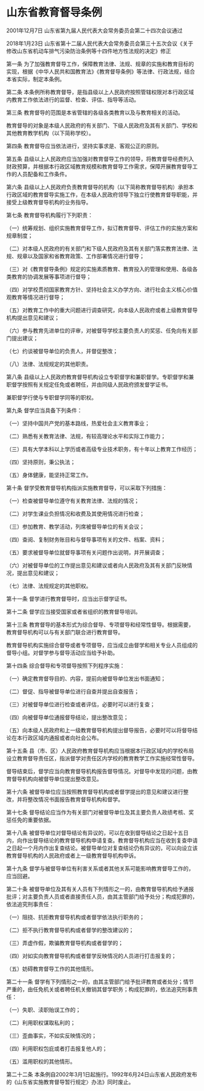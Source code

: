 # 山东省教育督导条例

2001年12月7日 山东省第九届人民代表大会常务委员会第二十四次会议通过

2018年1月23日 山东省第十二届人民代表大会常务委员会第三十五次会议《关于修改山东省机动车排气污染防治条例等十四件地方性法规的决定》修正



第一条 为了加强教育督导工作，保障教育法律、法规、规章的实施和教育目标的实现，根据《中华人民共和国教育法》《教育督导条例》等法律、行政法规，结合本省实际，制定本条例。

第二条 本条例所称教育督导，是指县级以上人民政府按照管辖权限对本行政区域内教育工作依法进行的监督、检查、评估、指导等活动。

第三条 教育督导的范围是本省管辖的各级各类教育以及与教育相关的活动。

教育督导的对象是本级人民政府的有关部门、下级人民政府及其有关部门、学校和其他教育教学机构（以下简称学校）。

第四条 教育督导应当依法进行，坚持实事求是、客观公正的原则。

第五条 县级以上人民政府应当加强对教育督导工作的领导，将教育督导经费列入财政预算，并根据本行政区域教育规模和教育督导工作需求，保障开展教育督导工作的人员配备和工作条件。

第六条 县级以上人民政府负责教育督导的机构（以下简称教育督导机构）承担本行政区域的教育督导实施工作，在本级人民政府领导下独立行使教育督导职能，并接受上级教育督导机构的业务指导。

第七条 教育督导机构履行下列职责：

（一）统筹规划、组织实施教育督导工作，拟订教育督导、评估工作的实施方案和规章制度；

（二）对本级人民政府的有关部门和下级人民政府及其有关部门落实教育法律、法规、规章以及国家和省教育政策、工作部署情况进行督导；

（三）对《教育督导条例》规定的实施素质教育、教育投入的管理和使用、各级各类教育的协调发展等事项进行督导；

（四）对学校贯彻国家教育方针、坚持社会主义办学方向、进行社会主义核心价值观教育等情况进行督导；

（五）对教育工作中的重大问题进行调查研究，向本级人民政府或者上级教育督导机构提出意见和建议；

（六）参与教育先进单位的评审，对被督导学校主要负责人的奖惩、任免向有关部门提出建议；

（七）约谈被督导单位的负责人，并督促整改；

（八）法律、法规规定的其他职责。

第八条 县级以上人民政府教育督导机构设立专职督学和兼职督学。专职督学和兼职督学按照有关规定任免或者聘任，并由同级人民政府颁发督学证书。

兼职督学行使与专职督学同等的职权。

第九条 督学应当具备下列条件：

（一）坚持中国共产党的基本路线，热爱社会主义教育事业；

（二）熟悉有关教育法律、法规，有较高理论水平和实际工作能力；

（三）具有大学本科以上学历或者高级专业技术职务，有十年以上教育工作经历；

（四）坚持原则，秉公执法；

（五）身体健康，能坚持正常工作。

第十条 督学受教育督导机构指派实施教育督导，可以采取下列措施：

（一）检查被督导单位遵守有关教育法律、法规的情况；

（二）对学生课业负担情况和收费及其使用情况进行检查；

（三）参加教育、教学活动，列席被督导单位的有关会议；

（四）查阅、复制财务账目和与督导事项有关的文件、档案、资料；

（五）要求被督导单位就督导事项有关问题作出说明，并开展调查；

（六）对被督导单位的工作提出意见和建议或者向人民政府及其有关部门反映情况，提出意见和建议；

（七）法律、法规规定的其他职权。

第十一条 督学进行教育督导时，应当出示督学证书。

第十二条 督学应当接受国家或者省组织的教育督导培训。

第十三条 教育督导的基本形式为综合督导、专项督导和经常性督导。根据需要，教育督导机构可以与有关部门联合进行教育督导。

教育督导机构实施综合督导或者专项督导，应当成立由督学和相关专业人员组成的督导小组。对督学参与督导活动应当给予补助。

第十四条 综合督导和专项督导按照下列程序实施：

（一）确定教育督导目的、内容，提前向被督导单位发出书面通知；

（二）督促、指导被督导单位进行自查并提出自查报告；

（三）对被督导单位进行检查或者评估，必要时可以进行复查；

（四）向被督导单位通报督导结论，提出整改意见；

（五）向本级人民政府和上一级教育督导机构提出督导报告，必要时可以将督导结论在本行政区域内通报或者向社会公布。

第十五条 县（市、区）人民政府教育督导机构应当根据本行政区域内的学校布局设立教育督导责任区，指派督学对责任区内学校的教育教学工作实施经常性督导。

督导结束后，督学应当向教育督导机构报告督导情况。对督导中发现的问题，由教育督导机构向被督导单位提出整改意见。

第十六条 被督导单位应当按照教育督导机构或者督学提出的意见和建议进行整改，并将整改情况书面报告教育督导机构和督学。

第十七条 督导结论应当作为有关部门对被督导单位及其主要负责人政绩考核、奖惩任免的重要依据。

第十八条 被督导单位对督导结论有异议的，可以在收到督导结论之日起十五日内，向作出督导结论的教育督导机构申请复查。教育督导机构应当在收到复查申请之日起一个月内作出复查结论。被督导单位对复查结论仍有异议的，可以向设立该教育督导机构的人民政府或者上一级教育督导机构申诉。

第十九条 督学与被督导单位有利害关系或者其他关系可能影响教育督导工作的，应当回避。

第二十条 被督导单位及其有关人员有下列情形之一的，由教育督导机构给予通报批评；对主要负责人员或者直接责任人员，由其主管部门给予处分；构成犯罪的，依法追究刑事责任：

（一）阻挠、抗拒教育督导机构或者督学依法执行职务的；

（二）拒不执行教育督导机构或者督学的整改建议的；

（三）弄虚作假，欺骗教育督导机构或者督学的；

（四）对如实向教育督导机构或者督学反映情况的人员进行打击报复的；

（五）妨碍教育督导工作的其他情形。

第二十一条 督学有下列情形之一的，由其主管部门给予批评教育或者处分；情节严重的，由任免机关或者聘任机关撤销其督学职务；构成犯罪的，依法追究刑事责任：

（一）失职、渎职贻误工作的；

（二）利用职权谋取私利的；

（三）歪曲事实，不如实反映情况的；

（四）利用职权包庇或者打击报复他人的；

（五）滥用职权的其他情形。

第二十二条 本条例自2002年3月1日起施行。1992年6月24日山东省人民政府发布的《山东省实施教育督导暂行规定〉办法》同时废止。